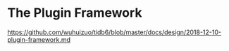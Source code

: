 # The Plugin Framework

https://github.com/wuhuizuo/tidb6/blob/master/docs/design/2018-12-10-plugin-framework.md
